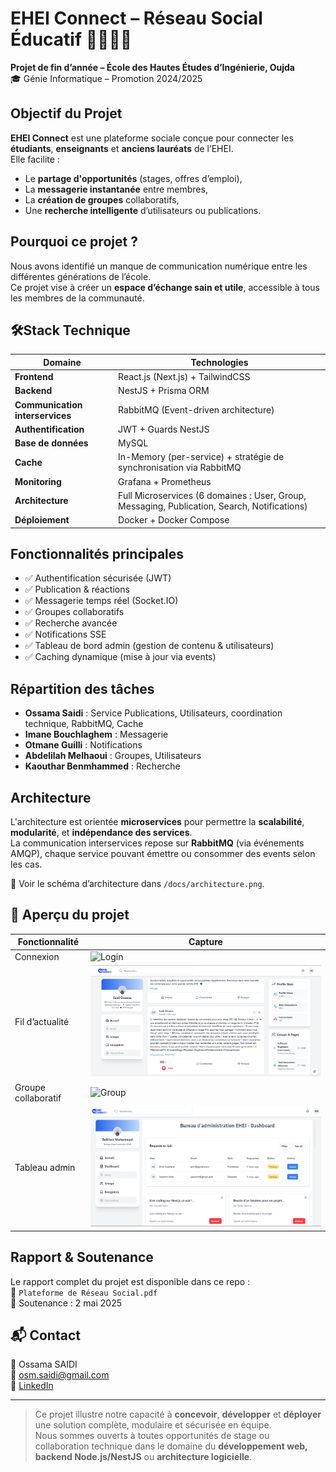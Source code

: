 # EHEI Connect – Réseau Social Éducatif 🧑‍🎓👨‍🏫

**Projet de fin d’année – École des Hautes Études d’Ingénierie, Oujda**  
🎓 Génie Informatique – Promotion 2024/2025

## Objectif du Projet

**EHEI Connect** est une plateforme sociale conçue pour connecter les **étudiants**, **enseignants** et **anciens lauréats** de l’EHEI.  
Elle facilite :
- Le **partage d'opportunités** (stages, offres d’emploi),
- La **messagerie instantanée** entre membres,
- La **création de groupes** collaboratifs,
- Une **recherche intelligente** d’utilisateurs ou publications.

## Pourquoi ce projet ?

Nous avons identifié un manque de communication numérique entre les différentes générations de l’école.  
Ce projet vise à créer un **espace d’échange sain et utile**, accessible à tous les membres de la communauté.

## 🛠Stack Technique

| Domaine | Technologies |
|--------|--------------|
| **Frontend** | React.js (Next.js) + TailwindCSS |
| **Backend** | NestJS + Prisma ORM |
| **Communication interservices** | RabbitMQ (Event-driven architecture) |
| **Authentification** | JWT + Guards NestJS |
| **Base de données** | MySQL |
| **Cache** | In-Memory (per-service) + stratégie de synchronisation via RabbitMQ |
| **Monitoring** | Grafana + Prometheus |
| **Architecture** | Full Microservices (6 domaines : User, Group, Messaging, Publication, Search, Notifications) |
| **Déploiement** | Docker + Docker Compose |

## Fonctionnalités principales

- ✅ Authentification sécurisée (JWT)
- ✅ Publication & réactions
- ✅ Messagerie temps réel (Socket.IO)
- ✅ Groupes collaboratifs
- ✅ Recherche avancée
- ✅ Notifications SSE
- ✅ Tableau de bord admin (gestion de contenu & utilisateurs)
- ✅ Caching dynamique (mise à jour via events)

## Répartition des tâches

- **Ossama Saidi** : Service Publications, Utilisateurs, coordination technique, RabbitMQ, Cache
- **Imane Bouchlaghem** : Messagerie
- **Otmane Guilli** : Notifications
- **Abdelilah Melhaoui** : Groupes, Utilisateurs
- **Kaouthar Benmhammed** : Recherche

## Architecture

L'architecture est orientée **microservices** pour permettre la **scalabilité**, **modularité**, et **indépendance des services**.  
La communication interservices repose sur **RabbitMQ** (via événements AMQP), chaque service pouvant émettre ou consommer des events selon les cas.

📌 Voir le schéma d’architecture dans `/docs/architecture.png`.

## 📸 Aperçu du projet

| Fonctionnalité | Capture |
|----------------|---------|
| Connexion | ![Login](docs/screens/login.png) |
| Fil d’actualité | ![Feed](docs/screens/feed.png) |
| Groupe collaboratif | ![Group](docs/screens/group.png) |
| Tableau admin | ![Admin](docs/screens/admin.png) |

## Rapport & Soutenance

Le rapport complet du projet est disponible dans ce repo :  
📎 `Plateforme de Réseau Social.pdf`  
📅 Soutenance : 2 mai 2025

## 📬 Contact

👤 Ossama SAIDI  
📧 osm.saidi@gmail.com  
🔗 [LinkedIn](https://linkedin.com/in/ossamasaidi)

---

> Ce projet illustre notre capacité à **concevoir**, **développer** et **déployer** une solution complète, modulaire et sécurisée en équipe.  
> Nous sommes ouverts à toutes opportunités de stage ou collaboration technique dans le domaine du **développement web, backend Node.js/NestJS** ou **architecture logicielle**.

